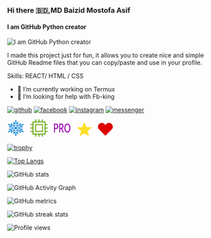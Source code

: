 ### Hi there 🇧🇩,MD Baizid Mostofa Asif
#### I am GitHub Python creator
![I am GitHub Python creator](https://github.com/BMCS171)

I made this project just for fun, it allows you to create nice and simple GitHub Readme files that you can copy/paste and use in your profile.

Skills: REACT/ HTML / CSS

- 🔭 I’m currently working on Termux  
- 🤔 I’m looking for help with Fb-king 


[<img src='https://cdn.jsdelivr.net/npm/simple-icons@3.0.1/icons/github.svg' alt='github' height='40'>](https://github.com/BMCS171)  [<img src='https://cdn.jsdelivr.net/npm/simple-icons@3.0.1/icons/facebook.svg' alt='facebook' height='40'>](https://www.facebook.com/Baizid.171)  [<img src='https://cdn.jsdelivr.net/npm/simple-icons@3.0.1/icons/instagram.svg' alt='instagram' height='40'>](https://www.instagram.com/baizid110/)  [<img src='https://cdn.jsdelivr.net/npm/simple-icons@3.0.1/icons/messenger.svg' alt='messenger' height='40'>](https://m.me/Baizid.171)  

<a href='https://archiveprogram.github.com/'><img src='https://raw.githubusercontent.com/acervenky/animated-github-badges/master/assets/acbadge.gif' width='40' height='40'></a> <a href='https://docs.github.com/en/developers'><img src='https://raw.githubusercontent.com/acervenky/animated-github-badges/master/assets/devbadge.gif' width='40' height='40'></a> <a href='https://github.com/pricing'><img src='https://raw.githubusercontent.com/acervenky/animated-github-badges/master/assets/pro.gif' width='40' height='40'></a> <a href='https://stars.github.com/'><img src='https://raw.githubusercontent.com/acervenky/animated-github-badges/master/assets/starbadge.gif' width='35' height='35'></a> <a href='https://docs.github.com/en/github/supporting-the-open-source-community-with-github-sponsors'><img src='https://raw.githubusercontent.com/acervenky/animated-github-badges/master/assets/sponsorbadge.gif' width='35' height='35'></a> 

[![trophy](https://github-profile-trophy.vercel.app/?username=BMCS171)](https://github.com/ryo-ma/github-profile-trophy)

[![Top Langs](https://github-readme-stats.vercel.app/api/top-langs/?username=BMCS171)](https://github.com/anuraghazra/github-readme-stats)

![GitHub stats](https://github-readme-stats.vercel.app/api?username=BMCS171&show_icons=true&count_private=true)  

![GitHub Activity Graph](https://activity-graph.herokuapp.com/graph?username=BMCS171)  

![GitHub metrics](https://metrics.lecoq.io/BMCS171)  

![GitHub streak stats](https://github-readme-streak-stats.herokuapp.com/?user=BMCS171)  

![Profile views](https://gpvc.arturio.dev/BMCS171)  

